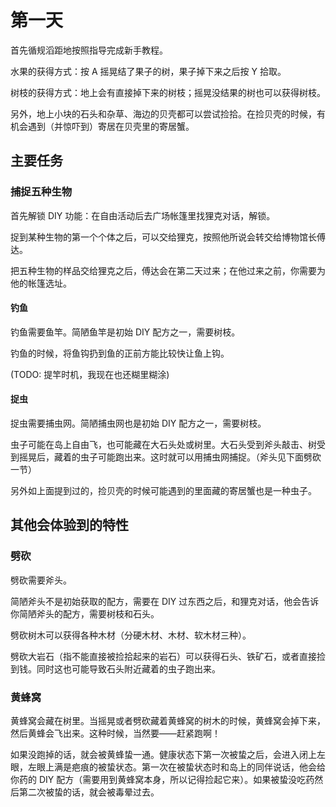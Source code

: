 # 第一天

首先循规滔距地按照指导完成新手教程。

水果的获得方式：按 A 摇晃结了果子的树，果子掉下来之后按 Y 拾取。

树枝的获得方式：地上会有直接掉下来的树枝；摇晃没结果的树也可以获得树枝。

另外，地上小块的石头和杂草、海边的贝壳都可以尝试捡拾。在捡贝壳的时候，有机会遇到（并惊吓到）寄居在贝壳里的寄居蟹。

## 主要任务

### 捕捉五种生物

首先解锁 DIY 功能：在自由活动后去广场帐篷里找狸克对话，解锁。

捉到某种生物的第一个个体之后，可以交给狸克，按照他所说会转交给博物馆长傅达。

把五种生物的样品交给狸克之后，傅达会在第二天过来；在他过来之前，你需要为他的帐篷选址。

#### 钓鱼

钓鱼需要鱼竿。简陋鱼竿是初始 DIY 配方之一，需要树枝。

钓鱼的时候，将鱼钩扔到鱼的正前方能比较快让鱼上钩。

(TODO: 提竿时机，我现在也还糊里糊涂)

#### 捉虫

捉虫需要捕虫网。简陋捕虫网也是初始 DIY 配方之一，需要树枝。

虫子可能在岛上自由飞，也可能藏在大石头处或树里。大石头受到斧头敲击、树受到摇晃后，藏着的虫子可能跑出来。这时就可以用捕虫网捕捉。（斧头见下面劈砍一节）

另外如上面提到过的，捡贝壳的时候可能遇到的里面藏的寄居蟹也是一种虫子。

## 其他会体验到的特性

### 劈砍

劈砍需要斧头。

简陋斧头不是初始获取的配方，需要在 DIY 过东西之后，和狸克对话，他会告诉你简陋斧头的配方，需要树枝和石头。

劈砍树木可以获得各种木材（分硬木材、木材、软木材三种）。

劈砍大岩石（指不能直接被捡拾起来的岩石）可以获得石头、铁矿石，或者直接捡到钱。同时这也可能导致石头附近藏着的虫子跑出来。

### 黄蜂窝

黄蜂窝会藏在树里。当摇晃或者劈砍藏着黄蜂窝的树木的时候，黄蜂窝会掉下来，然后黄蜂会飞出来。这种时候，当然要——赶紧跑啊！

如果没跑掉的话，就会被黄蜂蛰一通。健康状态下第一次被蛰之后，会进入闭上左眼，左眼上满是疤痕的被蛰状态。第一次在被蛰状态时和岛上的同伴说话，他会给你药的 DIY 配方（需要用到黄蜂窝本身，所以记得捡起它来）。如果被蛰没吃药然后第二次被蛰的话，就会被毒晕过去。
